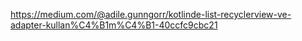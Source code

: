https://medium.com/@adile.gunngorr/kotlinde-list-recyclerview-ve-adapter-kullan%C4%B1m%C4%B1-40ccfc9cbc21
